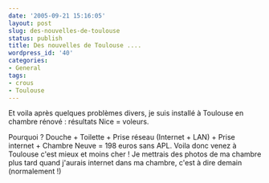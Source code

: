 ```yaml
---
date: '2005-09-21 15:16:05'
layout: post
slug: des-nouvelles-de-toulouse
status: publish
title: Des nouvelles de Toulouse ....
wordpress_id: '40'
categories:
- General
tags:
- crous
- Toulouse
---
```


Et voila après quelques problèmes divers, je suis installé à Toulouse en chambre rénové : résultats Nice = voleurs. 

Pourquoi ? Douche + Toilette + Prise réseau (Internet + LAN) + Prise internet + Chambre Neuve = 198 euros sans APL. Voila donc venez à Toulouse c'est mieux et moins cher ! Je mettrais des photos de ma chambre plus tard quand j'aurais internet dans ma chambre, c'est à dire demain (normalement !)
